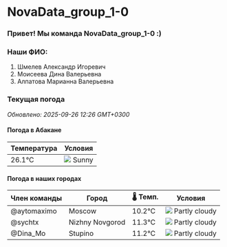 # NovaData_group_1-0
### Привет! Мы команда NovaData_group_1-0 :)

### Наши ФИО:
1. Шмелев Александр Игоревич
2. Моисеева Дина Валерьевна
3. Алпатова Марианна Валерьевна

### Текущая погода
<!-- WEATHER:START -->
_Обновлено: 2025-09-26 12:26 GMT+0300_

#### Погода в Абакане

| Температура | Условия |
|-------------|----------|
| 26.1°C     | ![](https://cdn.weatherapi.com/weather/64x64/day/113.png) Sunny |

#### Погода в наших городах

| Член команды  | Город               | 🌡️ Темп.  | Условия          |
|---------------|---------------------|-----------|--------------------|
| @aytomaximo    | Moscow              |   10.2°C | ![](https://cdn.weatherapi.com/weather/64x64/day/116.png) Partly cloudy |
| @sychtx        | Nizhny Novgorod     |   11.3°C | ![](https://cdn.weatherapi.com/weather/64x64/day/116.png) Partly cloudy |
| @Dina_Mo       | Stupino             |   11.2°C | ![](https://cdn.weatherapi.com/weather/64x64/day/116.png) Partly cloudy |

<!-- WEATHER:END -->
